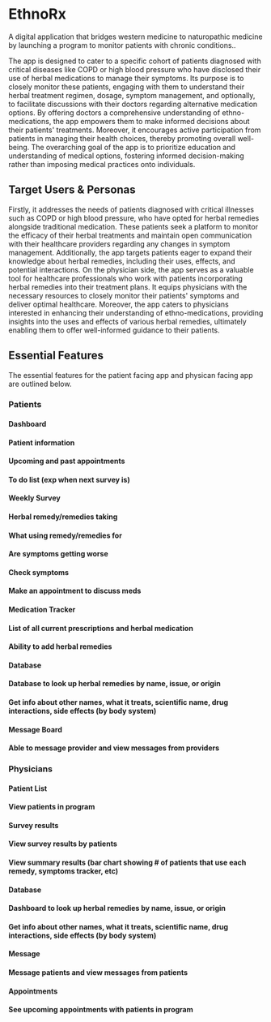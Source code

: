 # EthnoRx
A digital application that bridges western medicine to naturopathic medicine by launching a program to monitor patients with chronic conditions.. 

The app is designed to cater to a specific cohort of patients diagnosed with critical diseases like COPD or high blood pressure who have disclosed their use of herbal medications to manage their symptoms. Its purpose is to closely monitor these patients, engaging with them to understand their herbal treatment regimen, dosage, symptom management, and optionally, to facilitate discussions with their doctors regarding alternative medication options. By offering doctors a comprehensive understanding of ethno-medications, the app empowers them to make informed decisions about their patients' treatments. Moreover, it encourages active participation from patients in managing their health choices, thereby promoting overall well-being. The overarching goal of the app is to prioritize education and understanding of medical options, fostering informed decision-making rather than imposing medical practices onto individuals.

## Target Users & Personas
Firstly, it addresses the needs of patients diagnosed with critical illnesses such as COPD or high blood pressure, who have opted for herbal remedies alongside traditional medication. These patients seek a platform to monitor the efficacy of their herbal treatments and maintain open communication with their healthcare providers regarding any changes in symptom management. Additionally, the app targets patients eager to expand their knowledge about herbal remedies, including their uses, effects, and potential interactions. On the physician side, the app serves as a valuable tool for healthcare professionals who work with patients incorporating herbal remedies into their treatment plans. It equips physicians with the necessary resources to closely monitor their patients' symptoms and deliver optimal healthcare. Moreover, the app caters to physicians interested in enhancing their understanding of ethno-medications, providing insights into the uses and effects of various herbal remedies, ultimately enabling them to offer well-informed guidance to their patients.


## Essential Features 
The essential features for the patient facing app and physican facing app are outlined below.
### Patients
#### Dashboard
#### Patient information 
#### Upcoming and past appointments 
#### To do list (exp when next survey is)
#### Weekly Survey 
#### Herbal remedy/remedies taking 
#### What using remedy/remedies for 
#### Are symptoms getting worse
#### Check symptoms 
#### Make an appointment to discuss meds
#### Medication Tracker
#### List of all current prescriptions and herbal medication 
#### Ability to add herbal remedies 
#### Database
#### Database to look up herbal remedies by name, issue, or origin
#### Get info about other names, what it treats, scientific name, drug interactions, side effects (by body system)
#### Message Board
#### Able to message provider and view messages from providers

### Physicians

#### Patient List
#### View patients in program 
#### Survey results
#### View survey results by patients 
#### View summary results (bar chart showing # of patients that use each remedy, symptoms tracker, etc)
#### Database
#### Dashboard to look up herbal remedies by name, issue, or origin
#### Get info about other names, what it treats, scientific name, drug interactions, side effects (by body system)
#### Message
#### Message patients and view messages from patients
#### Appointments 
#### See upcoming appointments with patients in program
